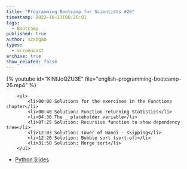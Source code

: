 ```yaml
---
title: "Programming Bootcamp for Scientists #26"
timestamp: 2022-10-23T06:26:01
tags:
  - Bootcamp
published: true
author: szabgab
types:
  - screencast
archive: true
show_related: false
---
```



{% youtube id="KlNfJoQZU3E" file="english-programming-bootcamp-26.mp4" %}

        <ul>
            <li>00:00 Solutions for the exercises in the Functions chapter</li>
            <li>00:40 Solution: Function returning Statistics</li>
            <li>04:30 The _ placeholder variable</li>
            <li>07:25 Solution: Recursive function to show dependency tree</li>
            <li>12:03 Solution: Tower of Hanoi - skipping</li>
            <li>12:20 Solution: Bubble sort (sort-of)</li>
            <li>31:50 Solution: Merge sort</li>
        </ul>

* [Python Slides](/slides/python)

